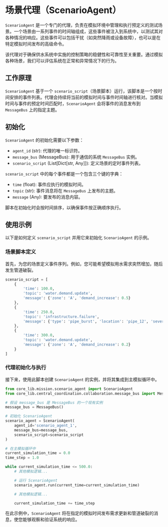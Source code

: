 # 场景代理（ScenarioAgent）

`ScenarioAgent` 是一个专门的代理，负责在模拟环境中管理和执行预定义的测试场景。一个场景由一系列事件的时间轴组成，这些事件被注入到系统中，以测试其对各种情况的响应。这些事件可以包括干扰（如突然降雨或设备故障），也可以是在特定模拟时间发布的高级命令。

该代理对于确保供水系统中实施的控制策略的稳健性和可靠性至关重要。通过模拟各种场景，我们可以评估系统在正常和异常情况下的行为。

## 工作原理

`ScenarioAgent` 基于一个 `scenario_script`（场景脚本）运行，该脚本是一个按时间安排的事件列表。代理会持续将当前的模拟时间与事件时间轴进行核对。当模拟时间与事件的预定时间匹配时，`ScenarioAgent` 会将事件的消息发布到 `MessageBus` 上的指定主题。

## 初始化

`ScenarioAgent` 的初始化需要以下参数：

- `agent_id` (str): 代理的唯一标识符。
- `message_bus` (MessageBus): 用于通信的系统 `MessageBus` 实例。
- `scenario_script` (List[Dict[str, Any]]): 定义场景的定时事件列表。

`scenario_script` 中的每个事件都是一个包含三个键的字典：
- `time` (float): 事件应执行的模拟时间。
- `topic` (str): 事件消息将在 `MessageBus` 上发布的主题。
- `message` (Any): 要发布的消息内容。

脚本在初始化时会按时间排序，以确保事件按正确顺序执行。

## 使用示例

以下是如何定义 `scenario_script` 并用它来初始化 `ScenarioAgent` 的示例。

### 场景脚本定义

首先，为您的场景定义事件序列。例如，您可能希望模拟用水需求突然增加，随后发生管道破裂。

```python
scenario_script = [
    {
        'time': 100.0,
        'topic': 'water.demand.update',
        'message': {'zone': 'A', 'demand_increase': 0.5}
    },
    {
        'time': 250.0,
        'topic': 'infrastructure.failure',
        'message': {'type': 'pipe_burst', 'location': 'pipe_12', 'severity': 'high'}
    },
    {
        'time': 300.0,
        'topic': 'water.demand.update',
        'message': {'zone': 'A', 'demand_increase': 0.2}
    }
]
```

### 代理初始化与执行

接下来，使用此脚本创建 `ScenarioAgent` 的实例，并将其集成到主模拟循环中。

```python
from core_lib.mission.scenario_agent import ScenarioAgent
from core_lib.central_coordination.collaboration.message_bus import MessageBus

# 假设 message_bus 是 MessageBus 的一个现有实例
message_bus = MessageBus()

# 初始化 ScenarioAgent
scenario_agent = ScenarioAgent(
    agent_id='scenario_agent_1',
    message_bus=message_bus,
    scenario_script=scenario_script
)

# 在主模拟循环中
current_simulation_time = 0.0
time_step = 1.0

while current_simulation_time <= 500.0:
    # 其他模拟逻辑...

    # 运行 ScenarioAgent
    scenario_agent.run(current_time=current_simulation_time)

    # 其他模拟逻辑...

    current_simulation_time += time_step
```

在此示例中，`ScenarioAgent` 将在指定的模拟时间发布需求更新和管道破裂的消息，使您能够观察和验证系统的响应。

